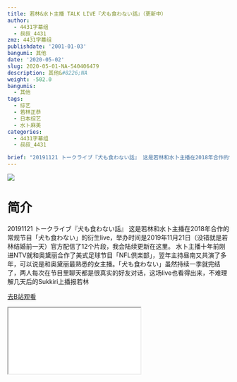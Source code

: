```yaml
---
title: 若林&水ト主播 TALK LIVE『犬も食わない話』（更新中）
author:
  - 4431字幕组
  - 叔叔_4431
zmz: 4431字幕组
publishdate: '2001-01-03'
bangumi: 其他
date: '2020-05-02'
slug: 2020-05-01-NA-540406479
description: 其他&#8226;NA
weight: -502.0
bangumis:
  - 其他
tags:
  - 综艺
  - 若林正恭
  - 日本综艺
  - 水ト麻美
categories:
  - 4431字幕组
  - 叔叔_4431

brief: "20191121 トークライブ『犬も食わない話』 这是若林和水卜主播在2018年合作的常规节目「犬も食わない」的衍生live，举办时间是2019年11月21日（没错就是若林结婚前一天）官方配信了12个片段，我会陆续更新在这里。 水卜主播十年前刚进NTV就和奥黛丽合作了美式足球节目「NFL倶楽部」，翌年主持昼南又共演了多年，可以说是和奥黛丽最熟悉的女主播。「犬も食わない」虽然持续一季就完结了，两人每次在节目里聊天都是很真实的好友对话，这场live也看得出来，不难理解几天后的Sukkiri上播报若林"
---
```

![](https://raw.githubusercontent.com/tcgriffith/owaraisite/master/static/tmpimg/3b58cc0047428b979c4986c3c84de1ee23db9df7.jpg.480.jpg)
# 简介  
20191121 トークライブ『犬も食わない話』
这是若林和水卜主播在2018年合作的常规节目「犬も食わない」的衍生live，举办时间是2019年11月21日（没错就是若林结婚前一天）官方配信了12个片段，我会陆续更新在这里。
水卜主播十年前刚进NTV就和奥黛丽合作了美式足球节目「NFL倶楽部」，翌年主持昼南又共演了多年，可以说是和奥黛丽最熟悉的女主播。「犬も食わない」虽然持续一季就完结了，两人每次在节目里聊天都是很真实的好友对话，这场live也看得出来，不难理解几天后的Sukkiri上播报若林  

[去B站观看](https://www.bilibili.com/video/av540406479/)
<div class ="resp-container"><iframe class="testiframe" src="//player.bilibili.com/player.html?aid=540406479"", scrolling="no", allowfullscreen="true" > </iframe></div> 
